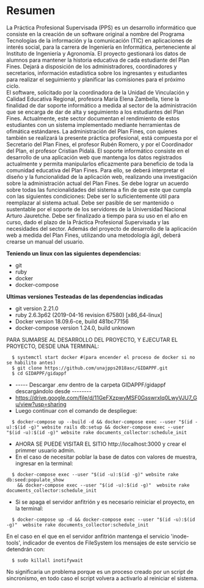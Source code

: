 # Resumen

La Práctica Profesional Supervisada (PPS) es un desarrollo informático que consiste en la creación de un software original a nombre del Programa Tecnologías de la información y la
comunicación (TIC) en aplicaciones de interés social, para la carrera de Ingeniería en Informática, perteneciente al Instituto de Ingeniería y Agronomía. El proyecto gestionará los
datos de alumnos para mantener la historia educativa de cada estudiante del Plan Fines. Dejará a disposición de los administradores, coordinadores y secretarios, información
estadística sobre los ingresantes y estudiantes para  realizar el seguimiento y planificar las comisiones para el próximo ciclo.  
El software, solicitado por la coordinadora de la Unidad de Vinculación y Calidad Educativa Regional, profesora María Elena Zambella, tiene la finalidad de dar soporte informático a
medida al sector de la administración que se encarga de dar de alta y seguimiento a los estudiantes del Plan Fines. Actualmente, este sector documentan el rendimiento de estos
estudiantes con un sistema implementado mediante herramientas de ofimática estándares. La administración del Plan Fines, con quienes también se realizará la presente práctica
profesional, está compuesta por el Secretario del Plan Fines, el profesor Rubén Romero, y por el Coordinador del Plan, el profesor Cristian Pidalá.
El soporte informático consiste en el desarrollo de una aplicación web que mantenga los datos registrados actualmente y permita manipularlos eficazmente para beneficio de toda la
comunidad educativa del Plan Fines. Para ello, se deberá interpretar el diseño y la funcionalidad de la aplicación web, realizando una investigación sobre la administración actual del
Plan Fines. Se debe lograr un acuerdo sobre todas las funcionalidades del sistema a fin de que este que cumpla con las siguientes condiciones:
Debe ser lo suficientemente útil para reemplazar al sistema actual.
Debe ser pasible de ser mantenido o sustentable por el soporte de los servidores de la Universidad Nacional Arturo Jauretche.
Debe ser finalizado a tiempo para su uso en el año en curso, dado el plazo de la Práctica Profesional Supervisada y las necesidades del sector.
Además del proyecto de desarrollo de la aplicación web a medida del Plan Fines, utilizando una metodología ágil, deberá crearse un manual del usuario.

**Teniendo un linux con las siguientes dependencias:**
* git
* ruby
* docker
* docker-compose

**Ultimas versiones Testeadas de las dependencias indicadas**
* git version 2.21.0
* ruby 2.6.3p62 (2019-04-16 revision 67580) [x86_64-linux]
* Docker version 18.09.6-ce, build 481bc77156
* docker-compose version 1.24.0, build unknown

PARA SUMARSE AL DESARROLLO DEL PROYECTO, Y EJECUTAR EL PROYECTO, DESDE UNA TERMINAL:
``` [bash]
  $ systemctl start docker #(para encender el proceso de docker si no se habilito antes)
  $ git clone https://github.com/unajpps2018asc/GIDAPPF.git
  $ cd GIDAPPF/gidappf
```
* ----- Descargar .env dentro de la carpeta GIDAPPF/gidappf descargándolo desde --------
* https://drive.google.com/file/d/11GeFXzpwyMSF0GsswrxIq0LwyVJU7_Gu/view?usp=sharing
* Luego continuar con el comando de despliegue:
``` [bash]
  $ docker-compose up --build -d && docker-compose exec --user "$(id -u):$(id -g)" website rails db:setup && docker-compose exec --user "$(id -u):$(id -g)" website rake documents_collector:schedule_init
```

* AHORA SE PUEDE VISITAR EL SITIO http://localhost:3000 y crear el primmer usuario admin.
* En el caso de necesitar poblar la base de datos con valores de muestra, ingresar en la terminal:
``` [bash]
  $ docker-compose exec --user "$(id -u):$(id -g)" website rake db:seed:populate_show
    && docker-compose exec --user "$(id -u):$(id -g)"  website rake documents_collector:schedule_init
```

* Si se apaga el servidor anfitrión y es necesario reiniciar el proyecto, en la terminal:
``` [bash]
  $ docker-compose up -d && docker-compose exec --user "$(id -u):$(id -g)"  website rake documents_collector:schedule_init
```

En el caso en el que en el servidor anfitrión mantenga el servicio 'inode-tools', indicador de eventos de FileSystem los mensajes de este servicio se detendrán con:
``` [bash]
  $ sudo killall inotifywait
```
No significaria un problema porque es un proceso creado por un script de sincronismo, en todo caso el script volvera a activarlo al reiniciar el sistema.
